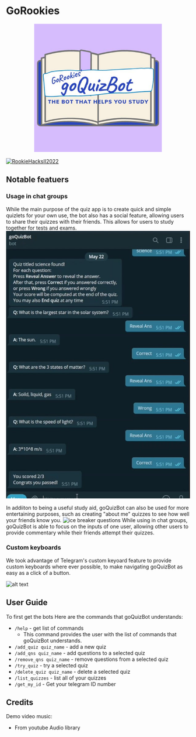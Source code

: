 # GoRookies

<p align="center">
  <img src="https://github.com/RookieHacksII2022/GoRookies/blob/main/readmeImages/botPic.jpg" width="350" title="goQuizBot's profile picture">
</p>

[![RookieHacksII2022](https://circleci.com/gh/RookieHacksII2022/GoRookies.svg?style=shield&circle-token=a640b6312a5c554bdf21ba292049f334ba900d35)](https://circleci.com/gh/RookieHacksII2022/GoRookies)



## Notable featuers
### Usage in chat groups
While the main purpose of the quiz app is to create quick and simple quizlets for your own use, the bot also has a social feature, allowing users to share their quizzes with their friends. This allows for users to study together for tests and exams.
![Test prep questions](https://github.com/RookieHacksII2022/GoRookies/blob/main/readmeImages/goquizbotexamprep.jpg)

In addiiton to being a useful study aid, goQuizBot can also be used for more entertaining purposes, such as creating "about me" quizzes to see how well your friends know you.
![ice breaker questions]([http://url/to/img.png](https://github.com/RookieHacksII2022/GoRookies/blob/main/readmeImages/Icebreaker.jpg))
While using in chat groups, goQuizBot is able to focus on the inputs of one user, allowing other users to provide commentary while their friends attempt their quizzes.

### Custom keyboards
We took advantage of Telegram's custom keyoard feature to provide custom keyboards where ever possible, to make navigating goQuizBot as easy as a click of a button.

![alt text](http://url/to/img.png)

## User Guide
To first get the bots
Here are the commands that goQuizBot understands:
* `/help`  - get list of commands
  * This command provides the user with the list of commands that goQuizBot understands.
* `/add_quiz quiz_name` - add a new quiz
* `/add_qns quiz_name` - add questions to a selected quiz
* `/remove_qns quiz_name` - remove questions from a selected quiz
* `/try_quiz` - try a selected quiz
* `/delete_quiz quiz_name` - delete a selected quiz
* `/list_quizzes` - list all of your quizzes
* `/get_my_id` - Get your telegram ID number


## Credits
Demo video music:
* From youtube Audio library
